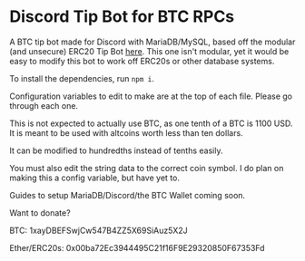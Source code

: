 # Discord Tip Bot for BTC RPCs

A BTC tip bot made for Discord with MariaDB/MySQL, based off the modular (and unsecure) ERC20 Tip Bot [here](https://github.com/kayabaNerve/erc20-tip-bot-old-unsafe). This one isn't modular, yet it would be easy to modify this bot to work off ERC20s or other database systems.

To install the dependencies, run `npm i`.

Configuration variables to edit to make are at the top of each file. Please go through each one.

This is not expected to actually use BTC, as one tenth of a BTC is 1100 USD. It is meant to be used with altcoins worth less than ten dollars.

It can be modified to hundredths instead of tenths easily.

You must also edit the string data to the correct coin symbol. I do plan on making this a config variable, but have yet to.

Guides to setup MariaDB/Discord/the BTC Wallet coming soon.

Want to donate? 

BTC: 1xayDBEFSwjCw547B4ZZ5X69SiAuz5X2J

Ether/ERC20s: 0x00ba72Ec3944495C21f16F9E29320850F67353Fd
